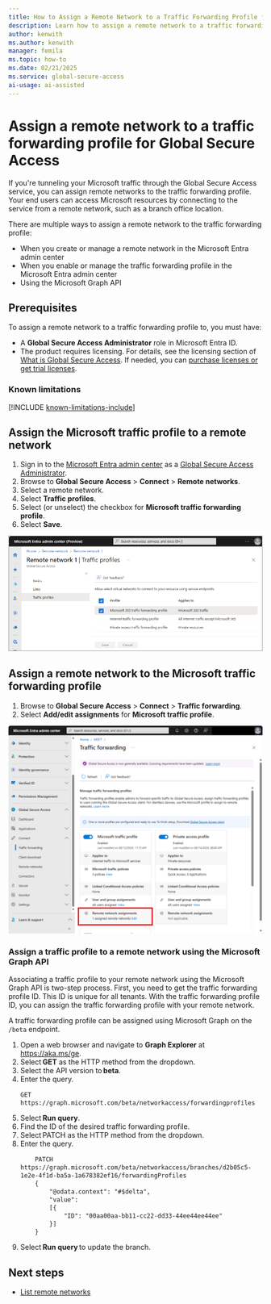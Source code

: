 ```yaml
---
title: How to Assign a Remote Network to a Traffic Forwarding Profile for Global Secure Access
description: Learn how to assign a remote network to a traffic forwarding profile for Global Secure Access.
author: kenwith
ms.author: kenwith
manager: femila
ms.topic: how-to
ms.date: 02/21/2025
ms.service: global-secure-access
ai-usage: ai-assisted
---
```

# Assign a remote network to a traffic forwarding profile for Global Secure Access

If you're tunneling your Microsoft traffic through the Global Secure Access service, you can assign remote networks to the traffic forwarding profile. Your end users can access Microsoft resources by connecting to the service from a remote network, such as a branch office location.

There are multiple ways to assign a remote network to the traffic forwarding profile:

- When you create or manage a remote network in the Microsoft Entra admin center
- When you enable or manage the traffic forwarding profile in the Microsoft Entra admin center
- Using the Microsoft Graph API

## Prerequisites 

To assign a remote network to a traffic forwarding profile to, you must have:

- A **Global Secure Access Administrator** role in Microsoft Entra ID. 
- The product requires licensing. For details, see the licensing section of [What is Global Secure Access](overview-what-is-global-secure-access.md). If needed, you can [purchase licenses or get trial licenses](https://aka.ms/azureadlicense).

### Known limitations

[!INCLUDE [known-limitations-include](../includes/known-limitations-include.md)]

## Assign the Microsoft traffic profile to a remote network

1. Sign in to the [Microsoft Entra admin center](https://entra.microsoft.com) as a [Global Secure Access Administrator](/azure/active-directory/roles/permissions-reference#global-secure-access-administrator).
1. Browse to **Global Secure Access** > **Connect** > **Remote networks**.
1. Select a remote network. 
1. Select **Traffic profiles**. 
1. Select (or unselect) the checkbox for **Microsoft traffic forwarding profile**. 
1. Select **Save**.

![Screenshot of the traffic profiles in Remote networks.](media/how-to-assign-traffic-profile-to-remote-network/remote-network-traffic-profile.png)

## Assign a remote network to the Microsoft traffic forwarding profile

1. Browse to **Global Secure Access** > **Connect** > **Traffic forwarding**.
1. Select **Add/edit assignments** for **Microsoft traffic profile**. 

![Screenshot of add/edit assignment on the Microsoft traffic profile.](media/how-to-assign-traffic-profile-to-remote-network/microsoft-traffic-profile-remote-network.png)

### Assign a traffic profile to a remote network using the Microsoft Graph API

Associating a traffic profile to your remote network using the Microsoft Graph API is two-step process. First, you need to get the traffic forwarding profile ID. This ID is unique for all tenants. With the traffic forwarding profile ID, you can assign the traffic forwarding profile with your remote network. 

A traffic forwarding profile can be assigned using Microsoft Graph on the `/beta` endpoint.
 
1. Open a web browser and navigate to **Graph Explorer** at https://aka.ms/ge.
1. Select **GET** as the HTTP method from the dropdown. 
1. Select the API version to **beta**. 
1. Enter the query.
    ```
    GET https://graph.microsoft.com/beta/networkaccess/forwardingprofiles 
    ```
1. Select **Run query**. 
1. Find the ID of the desired traffic forwarding profile. 
1. Select PATCH as the HTTP method from the dropdown. 
1. Enter the query.
    ```
        PATCH https://graph.microsoft.com/beta/networkaccess/branches/d2b05c5-1e2e-4f1d-ba5a-1a678382ef16/forwardingProfiles
        {
            "@odata.context": "#$delta",
            "value":
            [{
                "ID": "00aa00aa-bb11-cc22-dd33-44ee44ee44ee"
            }]
        }
    ```
1. Select **Run query** to update the branch. 



## Next steps
- [List remote networks](how-to-list-remote-networks.md)
